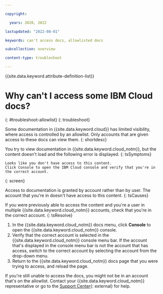 ```yaml
---

copyright:

  years: 2020, 2022

lastupdated: "2022-08-01"

keywords: can't access docs, allowlisted docs

subcollection: overview

content-type: troubleshoot

---
```


{{site.data.keyword.attribute-definition-list}}

# Why can't I access some IBM Cloud docs?
{: #troubleshoot-allowlist}
{: troubleshoot}

Some documentation in {{site.data.keyword.cloud}} has limited visibility, where access is controlled by an allowlist. Only accounts that are given access to these docs can view them. 
{: shortdesc}

You try to view documentation in {{site.data.keyword.cloud_notm}}, but the content doesn't load and the following error is displayed.
{: tsSymptoms}

```text
Looks like you don't have access to this content.
Click Console to open the IBM Cloud console and verify that you're in the correct account.
```
{: screen}

Access to documentation is granted by account rather than by user. The account that you're in doesn't have access to this content.
{: tsCauses}

If you were previously able to access the content and you're a user in multiple {{site.data.keyword.cloud_notm}} accounts, check that you're in the correct account.
{: tsResolve}

1. In the {{site.data.keyword.cloud_notm}} docs menu, click **Console** to open the {{site.data.keyword.cloud_notm}} console.
1. Verify that the correct account is selected in the {{site.data.keyword.cloud_notm}} console menu bar. If the account that's displayed in the console menu bar is not the account that has access, switch to the correct account by selecting the account from the drop-down menu.
1. Return to the {{site.data.keyword.cloud_notm}} docs page that you were trying to access, and reload the page.

If you're still unable to access the docs, you might not be in an account that's on the allowlist. Contact your {{site.data.keyword.cloud_notm}} representative or go to the [Support Center](/unifiedsupport/supportcenter){: external} for help.
